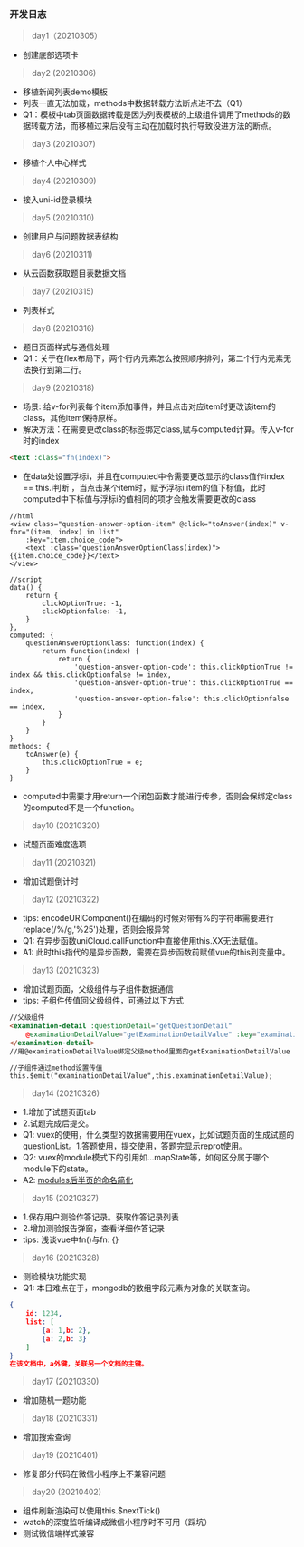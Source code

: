 ### 开发日志

> day1（20210305）
- 创建底部选项卡

> day2 (20210306)
- 移植新闻列表demo模板
- 列表一直无法加载，methods中数据转载方法断点进不去（Q1）
- Q1：模板中tab页面数据转载是因为列表模板的上级组件调用了methods的数据转载方法，而移植过来后没有主动在加载时执行导致没进方法的断点。

> day3 (20210307)
- 移植个人中心样式

> day4 (20210309)
- 接入uni-id登录模块

> day5 (20210310)
- 创建用户与问题数据表结构

> day6 (20210311)
- 从云函数获取题目表数据文档

> day7 (20210315)
- 列表样式

> day8 (20210316)
- 题目页面样式与通信处理
- Q1：关于在flex布局下，两个行内元素怎么按照顺序排列，第二个行内元素无法换行到第二行。

> day9 (20210318)
- 场景: 给v-for列表每个item添加事件，并且点击对应item时更改该item的class，其他item保持原样。
- 解决方法：在需要更改class的标签绑定class,赋与computed计算。传入v-for时的index
```html
<text :class="fn(index)">
```
- 在data处设置浮标i，并且在computed中令需要更改显示的class值作index == this.i判断 ，当点击某个item时，赋予浮标i item的值下标值，此时computed中下标值与浮标i的值相同的项才会触发需要更改的class
```
//html
<view class="question-answer-option-item" @click="toAnswer(index)" v-for="(item, index) in list"
	:key="item.choice_code">
	<text :class="questionAnswerOptionClass(index)">{{item.choice_code}}</text>
</view>

//script
data() {
	return {
		clickOptionTrue: -1,
		clickOptionfalse: -1,
	}
},
computed: {
	questionAnswerOptionClass: function(index) {
		return function(index) {
			return {
				'question-answer-option-code': this.clickOptionTrue != index && this.clickOptionfalse != index,
				'question-answer-option-true': this.clickOptionTrue == index,
				'question-answer-option-false': this.clickOptionfalse == index,
			}
		}
	}
}
methods: {
	toAnswer(e) {
		this.clickOptionTrue = e;
	}
}
```
- computed中需要才用return一个闭包函数才能进行传参，否则会保绑定class的computed不是一个function。

> day10 (20210320)
-  试题页面难度选项

> day11 (20210321)
- 增加试题倒计时

> day12 (20210322)
- tips: encodeURIComponent()在编码的时候对带有%的字符串需要进行replace(/%/g,'%25')处理，否则会报异常
- Q1: 在异步函数uniCloud.callFunction中直接使用this.XX无法赋值。
- A1: 此时this指代的是异步函数，需要在异步函数前赋值vue的this到变量中。

> day13 (20210323)
- 增加试题页面，父级组件与子组件数据通信
- tips: 子组件传值回父级组件，可通过以下方式
```html
//父级组件
<examination-detail :questionDetail="getQuestionDetail"
	@examinationDetailValue="getExaminationDetailValue" :key="examinationDetailKey">
</examination-detail>
//用@examinationDetailValue绑定父级method里面的getExaminationDetailValue

//子组件通过method设置传值
this.$emit("examinationDetailValue",this.examinationDetailValue);
```

> day14 (20210326)
- 1.增加了试题页面tab
- 2.试题完成后提交。
- Q1: vuex的使用，什么类型的数据需要用在vuex，比如试题页面的生成试题的questionList。1.答题使用，提交使用，答题完显示reprot使用。
- Q2: vuex的module模式下的引用如...mapState等，如何区分属于哪个module下的state。
- A2: [modules后半页的命名简化](https://vuex.vuejs.org/zh/guide/modules.html)

> day15 (20210327)
- 1.保存用户测验作答记录。获取作答记录列表
- 2.增加测验报告弹窗，查看详细作答记录
- tips: 浅谈vue中fn()与fn: {}

> day16 (20210328)
- 测验模块功能实现
- Q1: 本日难点在于，mongodb的数组字段元素为对象的关联查询。
```json
{
	id: 1234,
	list: [
		{a: 1,b: 2},
		{a: 2,b: 3}
	]
}
在该文档中，a外键，关联另一个文档的主键。
```

> day17 (20210330)
- 增加随机一题功能

> day18 (20210331)
- 增加搜索查询

> day19 (20210401)
- 修复部分代码在微信小程序上不兼容问题

> day20 (20210402)
- 组件刷新渲染可以使用this.$nextTick()
- watch的深度监听编译成微信小程序时不可用（踩坑）
- 测试微信端样式兼容